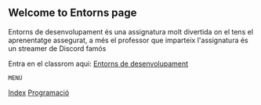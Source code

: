 ## Welcome to Entorns page

Entorns de desenvolupament és una assignatura molt divertida on el tens el aprenentatge assegurat, a més el professor que imparteix l'assignatura és un streamer de Discord famós

Entra en el classrom aqui: [Entorns de desenvolupament](https://edu.google.com/intl/es/products/classroom/)

    MENÚ
[Index](index.md)
[Programació](programacio.md)
